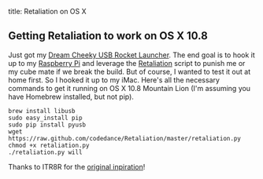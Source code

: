 title: Retaliation on OS X

Getting Retaliation to work on OS X 10.8
----------------------------------------

Just got my [Dream Cheeky USB Rocket Launcher](http://www.dreamcheeky.com/thunder-missile-launcher). The end goal is to hook it up to my [Raspberry Pi](http://www.raspberrypi.org) and leverage the [Retaliation](https://github.com/codedance/Retaliation#readme) script to punish me or my cube mate if we break the build. But of course, I wanted to test it out at home first. So I hooked it up to my iMac. Here's all the necessary commands to get it running on OS X 10.8 Mountain Lion (I'm assuming you have Homebrew installed, but not pip).

	brew install libusb
	sudo easy_install pip
	sudo pip install pyusb
	wget https://raw.github.com/codedance/Retaliation/master/retaliation.py
	chmod +x retaliation.py
	./retaliation.py will

Thanks to ITR8R for the [original inpiration](http://itr8r.tumblr.com/post/31840231144/raspberry-pi-retaliation)!
